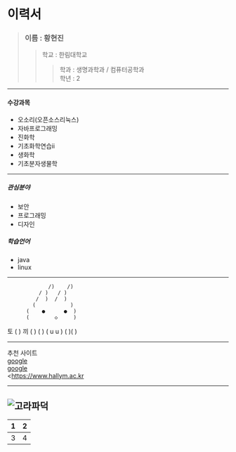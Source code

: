 이력서
====================  
>### 이름 : 황현진
>>학교 : 한림대학교  
>>>학과 : 생명과학과 / 컴퓨터공학과  
학년 : 2
------------------------
#### 수강과목  
- 오소리(오픈소스리눅스)  
- 자바프로그래밍  
- 진화학  
- 기초화학연습ii  
- 생화학
- 기초분자생물학  
 -------------------------
##### 관심분야   
- 보안  
- 프로그래밍  
- 디자인  
##### 학습언어  
- java  
- linux  
 ------------------------
 	             /)    /)
              / )   / )
             /  )  /  )
            (           )
          (    ●      ●  )
          (        ◇     )
  토        (           )        끼
           (             )
          (               )
          (    u       u  )
       ( )(              )

 ------------------------
추천 사이트  
[google][1]  
[google](https://www.goggle.com)  
<https://www.hallym.ac.kr  

[1]: https://www.goggle.com  

--------------------------  
![고라파덕](img.png)  
------------------------------  
 1|2  
--|--  
 3|4  
